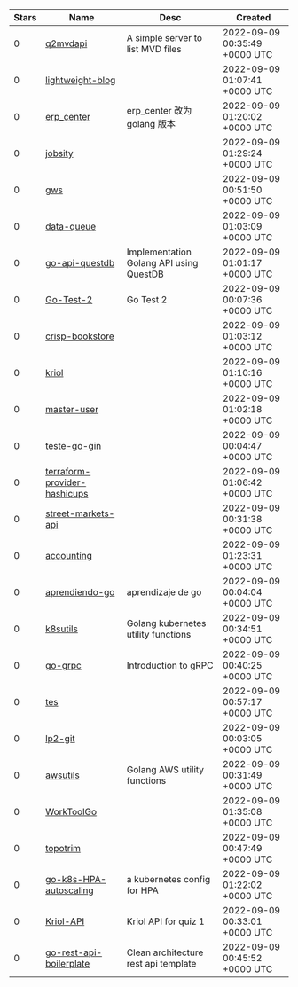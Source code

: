 | Stars | Name | Desc | Created | 
| ----- | ------- | ------------- | ------------- |
| 0 | [q2mvdapi](https://github.com/packetflinger/q2mvdapi) | A simple server to list MVD files | 2022-09-09 00:35:49 +0000 UTC |
| 0 | [lightweight-blog](https://github.com/mrlucca/lightweight-blog) |  | 2022-09-09 01:07:41 +0000 UTC |
| 0 | [erp_center](https://github.com/lijiesheng/erp_center) | erp_center 改为 golang 版本 | 2022-09-09 01:20:02 +0000 UTC |
| 0 | [jobsity](https://github.com/davidnastasi/jobsity) |  | 2022-09-09 01:29:24 +0000 UTC |
| 0 | [gws](https://github.com/lxzan/gws) |  | 2022-09-09 00:51:50 +0000 UTC |
| 0 | [data-queue](https://github.com/apis/data-queue) |  | 2022-09-09 01:03:09 +0000 UTC |
| 0 | [go-api-questdb](https://github.com/arifintahu/go-api-questdb) | Implementation Golang API using QuestDB | 2022-09-09 01:01:17 +0000 UTC |
| 0 | [Go-Test-2](https://github.com/ValkorionBaratheon/Go-Test-2) | Go Test 2 | 2022-09-09 00:07:36 +0000 UTC |
| 0 | [crisp-bookstore](https://github.com/21toffy/crisp-bookstore) |  | 2022-09-09 01:03:12 +0000 UTC |
| 0 | [kriol](https://github.com/OsbornCollins/kriol) |  | 2022-09-09 01:10:16 +0000 UTC |
| 0 | [master-user](https://github.com/rezachris20/master-user) |  | 2022-09-09 01:02:18 +0000 UTC |
| 0 | [teste-go-gin](https://github.com/betocalestini/teste-go-gin) |  | 2022-09-09 00:04:47 +0000 UTC |
| 0 | [terraform-provider-hashicups](https://github.com/licairong/terraform-provider-hashicups) |  | 2022-09-09 01:06:42 +0000 UTC |
| 0 | [street-markets-api](https://github.com/danilosales/street-markets-api) |  | 2022-09-09 00:31:38 +0000 UTC |
| 0 | [accounting](https://github.com/ChiD12/accounting) |  | 2022-09-09 01:23:31 +0000 UTC |
| 0 | [aprendiendo-go](https://github.com/heartz182/aprendiendo-go) | aprendizaje de go | 2022-09-09 00:04:04 +0000 UTC |
| 0 | [k8sutils](https://github.com/pthomison/k8sutils) | Golang kubernetes utility functions  | 2022-09-09 00:34:51 +0000 UTC |
| 0 | [go-grpc](https://github.com/gerald-annan/go-grpc) | Introduction to gRPC | 2022-09-09 00:40:25 +0000 UTC |
| 0 | [tes](https://github.com/albugowy15/tes) |  | 2022-09-09 00:57:17 +0000 UTC |
| 0 | [lp2-git](https://github.com/gustavoleitao/lp2-git) |  | 2022-09-09 00:03:05 +0000 UTC |
| 0 | [awsutils](https://github.com/pthomison/awsutils) | Golang AWS utility functions | 2022-09-09 00:31:49 +0000 UTC |
| 0 | [WorkToolGo](https://github.com/michaelbrooks1234/WorkToolGo) |  | 2022-09-09 01:35:08 +0000 UTC |
| 0 | [topotrim](https://github.com/roman1900/topotrim) |  | 2022-09-09 00:47:49 +0000 UTC |
| 0 | [go-k8s-HPA-autoscaling](https://github.com/Flexusaurs/go-k8s-HPA-autoscaling) | a kubernetes config for HPA | 2022-09-09 01:22:02 +0000 UTC |
| 0 | [Kriol-API](https://github.com/kegodo/Kriol-API) | Kriol API for quiz 1 | 2022-09-09 00:33:01 +0000 UTC |
| 0 | [go-rest-api-boilerplate](https://github.com/andiksetyawan/go-rest-api-boilerplate) | Clean architecture rest api template | 2022-09-09 00:45:52 +0000 UTC |


